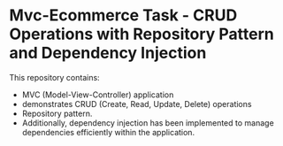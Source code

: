 # Mvc-Ecommerce Task - CRUD Operations with Repository Pattern and Dependency Injection

This repository contains:
 * MVC (Model-View-Controller) application
 * demonstrates CRUD (Create, Read, Update, Delete) operations
 *  Repository pattern.
 *   Additionally, dependency injection has been implemented to manage dependencies efficiently within the application.
